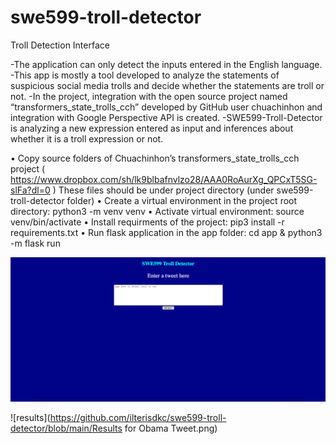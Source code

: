 # swe599-troll-detector
Troll Detection Interface

-The application can only detect the inputs entered in the English language. 
-This app is mostly a tool developed to analyze the statements of suspicious social media trolls and decide whether 
the statements are troll or not.
-In the project, integration with the open source project named “transformers_state_trolls_cch” developed by GitHub 
user chuachinhon and integration with Google Perspective API is created.
-SWE599-Troll-Detector is analyzing a new expression entered as input and inferences about whether it is a troll 
expression or not.

•	Copy source folders of Chuachinhon’s transformers_state_trolls_cch project ( https://www.dropbox.com/sh/lk9blbafnvlzo28/AAA0RoAurXg_QPCxT5SG-slFa?dl=0 )
These files should be under project directory (under swe599-troll-detector folder)
•	Create a virtual environment in the project root directory: 
python3 -m venv venv
•	Activate  virtual environment: 
source venv/bin/activate
•	Install requirments of the project: 
pip3 install -r requirements.txt
•	Run flask application in the app folder: 
cd app & python3 -m flask run

![main_page](https://github.com/ilterisdkc/swe599-troll-detector/blob/main/main-page.png)

![results](https://github.com/ilterisdkc/swe599-troll-detector/blob/main/Results for Obama Tweet.png)
